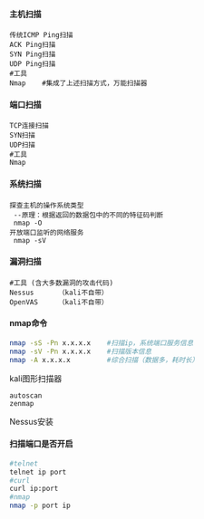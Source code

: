 

#### 主机扫描

```
传统ICMP Ping扫描
ACK Ping扫描
SYN Ping扫描
UDP Ping扫描
#工具
Nmap	#集成了上述扫描方式，万能扫描器
```

#### 端口扫描

```
TCP连接扫描
SYN扫描
UDP扫描
#工具
Nmap
```

#### 系统扫描

```
探查主机的操作系统类型
 --原理：根据返回的数据包中的不同的特征码判断
 nmap -O
开放端口监听的网络服务
 nmap -sV
```

#### 漏洞扫描

```
#工具 (含大多数漏洞的攻击代码)
Nessus 		（kali不自带）
OpenVAS 	（kali不自带）
```

#### nmap命令

```sh
nmap -sS -Pn x.x.x.x	#扫描ip，系统端口服务信息
nmap -sV -Pn x.x.x.x	#扫描版本信息
nmap -A x.x.x.x			#综合扫描（数据多，耗时长）
```



kali图形扫描器

```
autoscan
zenmap
```



Nessus安装 

 

#### 扫描端口是否开启

```sh
#telnet
telnet ip port
#curl
curl ip:port
#nmap
nmap -p port ip
```



